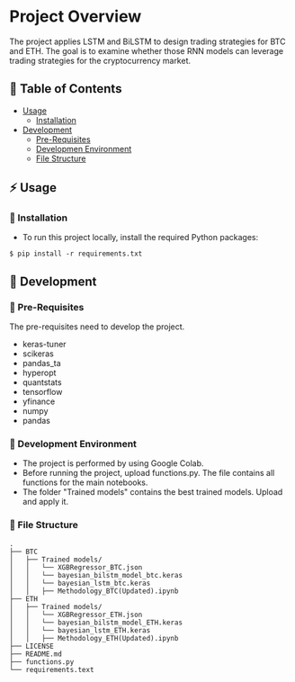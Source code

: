 # Project Overview
The project applies LSTM and BiLSTM to design trading strategies for BTC and ETH. The goal is to examine whether those RNN models can leverage trading strategies for the cryptocurrency market. 

## :ledger: Table of Contents

- [Usage](#zap-usage)
  - [Installation](#electric_plug-installation)
- [Development](#wrench-development)
  - [Pre-Requisites](#notebook-pre-requisites)
  - [Developmen Environment](#nut_and_bolt-development-environment)
  - [File Structure](#file_folder-file-structure)

## :zap: Usage

###  :electric_plug: Installation
- To run this project locally, install the required Python packages:

```
$ pip install -r requirements.txt
```
##  :wrench: Development

### :notebook: Pre-Requisites
The pre-requisites need to develop the project.
- keras-tuner
- scikeras
- pandas_ta
- hyperopt
- quantstats
- tensorflow
- yfinance
- numpy
- pandas

###  :nut_and_bolt: Development Environment
- The project is performed by using Google Colab.
- Before running the project, upload functions.py. The file contains all functions for the main notebooks. 
- The folder "Trained models" contains the best trained models. Upload and apply it.  

###  :file_folder: File Structure

```
.
├── BTC
│   ├── Trained models/
│   │   └── XGBRegressor_BTC.json
│   │   └── bayesian_bilstm_model_btc.keras
│   │   └── bayesian_lstm_btc.keras
│   │   ├── Methodology_BTC(Updated).ipynb 
├── ETH
│   ├── Trained models/
│   │   └── XGBRegressor_ETH.json
│   │   └── bayesian_bilstm_model_ETH.keras
│   │   └── bayesian_lstm_ETH.keras
│   │   ├── Methodology_ETH(Updated).ipynb 
├── LICENSE
├── README.md
├── functions.py
└── requirements.text
```



